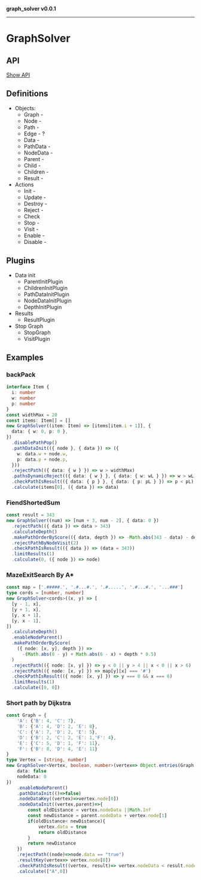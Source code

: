 **graph_solver v0.0.1**

***

# GraphSolver

## API

[Show API](_media/globals.md)

## Definitions

- Objects:
  - Graph -
  - Node -
  - Path -
  - Edge - ?
  - Data -
  - PathData -
  - NodeData -
  - Parent -
  - Child -
  - Children -
  - Result -
- Actions
  - Init -
  - Update -
  - Destroy -
  - Reject -
  - Check
  - Stop -
  - Visit -
  - Enable -
  - Disable -

## Plugins

- Data init
  - ParentInitPlugin
  - ChildrenInitPlugin
  - PathDataInitPlugin
  - NodeDataInitPlugin
  - DepthInitPlugin
- Results
  - ResultPlugin
- Stop Graph
  - StopGraph
  - VisitPlugin

## Examples

### backPack

```typescript
interface Item {
  i: number
  w: number
  p: number
}
const widthMax = 20
const items: Item[] = []
new GraphSolver((item: Item) => [items[item.i + 1]], {
  data: { w: 0, p: 0 },
})
  .disablePathPop()
  .pathDataInit(({ node }, { data }) => ({
    w: data.w + node.w,
    p: data.p + node.p,
  }))
  .rejectPath(({ data: { w } }) => w > widthMax)
  .pathsDynamicReject(({ data: { w } }, { data: { w: wL } }) => w > wL)
  .checkPathIsResult(({ data: { p } }, { data: { p: pL } }) => p < pL)
  .calculate(items[0], ({ data }) => data)
```

### FiendShortedSum

```typescript
const result = 343
new GraphSolver((num) => [num + 3, num - 2], { data: 0 })
  .rejectPath(({ data }) => data > 343)
  .calculateDepth()
  .makePathOrderByScore(({ data, depth }) => -Math.abs(343 - data) - depth * 15)
  .rejectPathByNodeVisit(2)
  .checkPathIsResult(({ data }) => (data = 343))
  .limitResults(1)
  .calculate(0, ({ node }) => node)
```

### MazeExitSearch By A\*

```typescript
const map = ['.#####.', '.#...#.', '.#.....', '.#...#.', '...###']
type cords = [number, number]
new GraphSolver<cords>((x, y) => [
  [y - 1, x],
  [y + 1, x],
  [y, x + 1],
  [y, x - 1],
])
  .calculateDepth()
  .enableNodeParent()
  .makePathOrderByScore(
    ({ node: [x, y], depth }) =>
      -(Math.abs(0 - y) + Math.abs(6 - x) + depth * 0.5)
  )
  .rejectPath(({ node: [x, y] }) => y < 0 || y > 4 || x < 0 || x > 6)
  .rejectPath(({ node: [x, y] }) => map[y][x] === '#')
  .checkPathIsResult(({ node: [x, y] }) => y === 0 && x === 6)
  .limitResults(1)
  .calculate([0, 0])
```

### Short path by Dijkstra

```typescript
const Graph = {
    'A': {'B': 4, 'C': 7},
    'B': {'A': 4, 'D': 2, 'E': 8},
    'C': {'A': 7, 'D': 2, 'E': 5},
    'D': {'B': 2, 'C': 2, 'E': 1,'F': 4},
    'E': {'C': 5, 'D': 1, 'F': 11},
    'F': {'B': 8, 'D': 4, 'E': 11}
}
type Vertex = [string, number]
new GraphSolver<Vertex, boolean, number>(vertex=> Object.entries(Graph[vertex[0]]),{
    data: false
    nodeData: 0
})
    .enableNodeParent()
    .pathDataInit(()=>false)
    .nodeDataKey((vertex)=>vertex.node[0])
    .nodeDataInit((vertex,parent)=>{
        const oldDistance = vertex.nodeData ||Math.Inf
        const newDistance = parent.nodeData + vertex.node[1]
        if(oldDistance< newDistance){
            vertex.data = true
            return oldDistance
        }
        return newDistance
    })
    .rejectPath((node)=>node.data == "true")
    .resultKey(vertex=> vertex.node[0])
    .checkPathIsResult((vertex, result)=> vertex.nodeData < result.nodeData)
    .calculate(["A",0])
```
